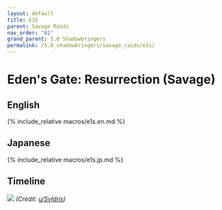 ```yaml
---
layout: default
title: E1S
parent: Savage Raids
nav_order: "01"
grand_parent: 5.0 Shadowbringers
permalink: /5.0_shadowbringers/savage_raids/e1s/
---
```


# Eden's Gate: Resurrection (Savage)

## English

{% include_relative macros/e1s.en.md %}

## Japanese

{% include_relative macros/e1s.jp.md %}

## Timeline

![](https://i.redd.it/rye1wmoz8wd31.png)
*(Credit: [u/Syldris](https://www.reddit.com/r/ffxiv/comments/ckpvr9/e1s_rotation_and_timeline/))*

<script data-goatcounter="https://tuufless.goatcounter.com/count"
        async src="//gc.zgo.at/count.js"></script> 
